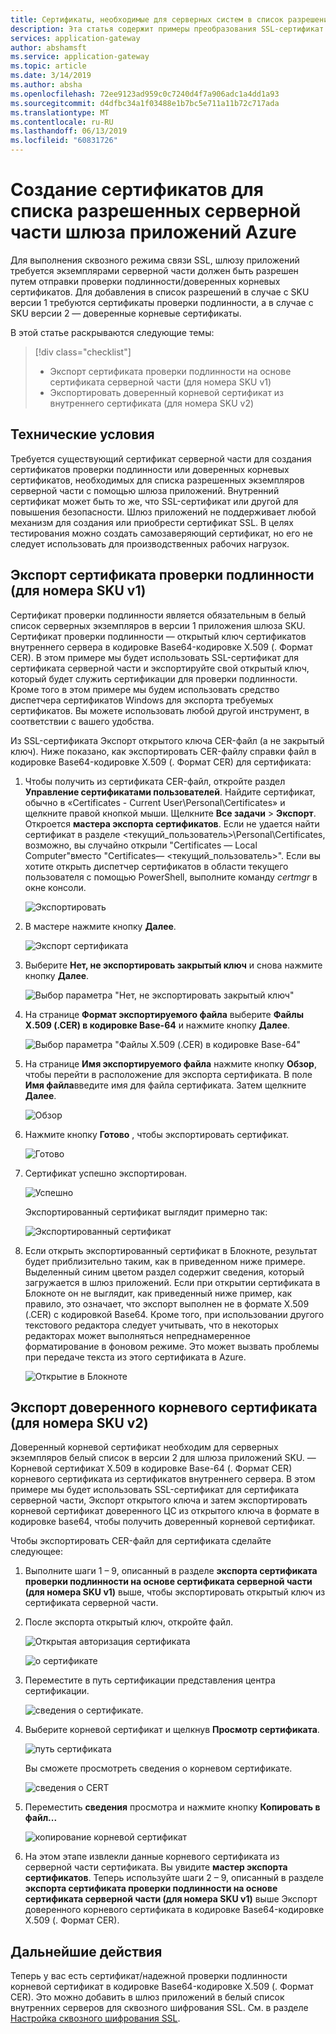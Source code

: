 ```yaml
---
title: Сертификаты, необходимые для серверных систем в список разрешений шлюза приложений Azure
description: Эта статья содержит примеры преобразования SSL-сертификат для сертификата проверки подлинности и доверенный корневой сертификат, которые необходимы для списка разрешенных экземпляров серверной части в шлюзе приложений Azure
services: application-gateway
author: abshamsft
ms.service: application-gateway
ms.topic: article
ms.date: 3/14/2019
ms.author: absha
ms.openlocfilehash: 72ee9123ad959c0c7240d4f7a906adc1a4dd1a93
ms.sourcegitcommit: d4dfbc34a1f03488e1b7bc5e711a11b72c717ada
ms.translationtype: MT
ms.contentlocale: ru-RU
ms.lasthandoff: 06/13/2019
ms.locfileid: "60831726"
---
```

# <a name="create-certificates-for-whitelisting-backend-with-azure-application-gateway"></a>Создание сертификатов для списка разрешенных серверной части шлюза приложений Azure

Для выполнения сквозного режима связи SSL, шлюзу приложений требуется экземплярами серверной части должен быть разрешен путем отправки проверки подлинности/доверенных корневых сертификатов. Для добавления в список разрешений в случае с SKU версии 1 требуются сертификаты проверки подлинности, а в случае с SKU версии 2 — доверенные корневые сертификаты.

В этой статье раскрываются следующие темы:

> [!div class="checklist"]
>
> - Экспорт сертификата проверки подлинности на основе сертификата серверной части (для номера SKU v1)
> - Экспортировать доверенный корневой сертификат из внутреннего сертификата (для номера SKU v2)

## <a name="prerequisites"></a>Технические условия

Требуется существующий сертификат серверной части для создания сертификатов проверки подлинности или доверенных корневых сертификатов, необходимых для списка разрешенных экземпляров серверной части с помощью шлюза приложений. Внутренний сертификат может быть то же, что SSL-сертификат или другой для повышения безопасности. Шлюз приложений не поддерживает любой механизм для создания или приобрести сертификат SSL. В целях тестирования можно создать самозаверяющий сертификат, но его не следует использовать для производственных рабочих нагрузок. 

## <a name="export-authentication-certificate-for-v1-sku"></a>Экспорт сертификата проверки подлинности (для номера SKU v1)

Сертификат проверки подлинности является обязательным в белый список серверных экземпляров в версии 1 приложения шлюза SKU. Сертификат проверки подлинности — открытый ключ сертификатов внутреннего сервера в кодировке Base64-кодировке X.509 (. Формат CER). В этом примере мы будет использовать SSL-сертификат для сертификата серверной части и экспортируйте свой открытый ключ, который будет служить сертификации для проверки подлинности. Кроме того в этом примере мы будем использовать средство диспетчера сертификатов Windows для экспорта требуемых сертификатов. Вы можете использовать любой другой инструмент, в соответствии с вашего удобства.

Из SSL-сертификата Экспорт открытого ключа CER-файл (а не закрытый ключ). Ниже показано, как экспортировать CER-файлу справки файл в кодировке Base64-кодировке X.509 (. Формат CER) для сертификата:

1. Чтобы получить из сертификата CER-файл, откройте раздел **Управление сертификатами пользователей**. Найдите сертификат, обычно в «Certificates - Current User\Personal\Certificates» и щелкните правой кнопкой мыши. Щелкните **Все задачи** > **Экспорт**. Откроется **мастера экспорта сертификатов**. Если не удается найти сертификат в разделе <текущий_пользователь>\Personal\Certificates, возможно, вы случайно открыли "Certificates — Local Computer"вместо "Certificates— <текущий_пользователь>". Если вы хотите открыть диспетчер сертификатов в области текущего пользователя с помощью PowerShell, выполните команду *certmgr* в окне консоли.

   ![Экспортировать](./media/certificates-for-backend-authentication/export.png)

2. В мастере нажмите кнопку **Далее**.

   ![Экспорт сертификата](./media/certificates-for-backend-authentication/exportwizard.png)

3. Выберите **Нет, не экспортировать закрытый ключ** и снова нажмите кнопку **Далее**.

   ![Выбор параметра "Нет, не экспортировать закрытый ключ"](./media/certificates-for-backend-authentication/notprivatekey.png)

4. На странице **Формат экспортируемого файла** выберите **Файлы X.509 (.CER) в кодировке Base-64** и нажмите кнопку **Далее**.

   ![Выбор параметра "Файлы X.509 (.CER) в кодировке Base-64"](./media/certificates-for-backend-authentication/base64.png)

5. На странице **Имя экспортируемого файла** нажмите кнопку **Обзор**, чтобы перейти в расположение для экспорта сертификата. В поле **Имя файла**введите имя для файла сертификата. Затем щелкните **Далее**.

   ![Обзор](./media/certificates-for-backend-authentication/browse.png)

6. Нажмите кнопку **Готово** , чтобы экспортировать сертификат.

   ![Готово](./media/certificates-for-backend-authentication/finish.png)

7. Сертификат успешно экспортирован.

   ![Успешно](./media/certificates-for-backend-authentication/success.png)

   Экспортированный сертификат выглядит примерно так:

   ![Экспортированный сертификат](./media/certificates-for-backend-authentication/exported.png)

8. Если открыть экспортированный сертификат в Блокноте, результат будет приблизительно таким, как в приведенном ниже примере. Выделенный синим цветом раздел содержит сведения, который загружается в шлюз приложений. Если при открытии сертификата в Блокноте он не выглядит, как приведенный ниже пример, как правило, это означает, что экспорт выполнен не в формате X.509 (.CER) с кодировкой Base64. Кроме того, при использовании другого текстового редактора следует учитывать, что в некоторых редакторах может выполняться непреднамеренное форматирование в фоновом режиме. Это может вызвать проблемы при передаче текста из этого сертификата в Azure.

   ![Открытие в Блокноте](./media/certificates-for-backend-authentication/format.png)

## <a name="export-trusted-root-certificate-for-v2-sku"></a>Экспорт доверенного корневого сертификата (для номера SKU v2)

Доверенный корневой сертификат необходим для серверных экземпляров белый список в версии 2 для шлюза приложений SKU. — Корневой сертификат X.509 в кодировке Base-64 (. Формат CER) корневого сертификата из сертификатов внутреннего сервера. В этом примере мы будет использовать SSL-сертификат для сертификата серверной части, Экспорт открытого ключа и затем экспортировать корневой сертификат доверенного ЦС из открытого ключа в формате в кодировке base64, чтобы получить доверенный корневой сертификат. 

Чтобы экспортировать CER-файл для сертификата сделайте следующее:

1. Выполните шаги 1 – 9, описанный в разделе **экспорта сертификата проверки подлинности на основе сертификата серверной части (для номера SKU v1)** выше, чтобы экспортировать открытый ключ из сертификата серверной части.

2. После экспорта открытый ключ, откройте файл.

   ![Открытая авторизация сертификата](./media/certificates-for-backend-authentication/openAuthcert.png)

   ![о сертификате](./media/certificates-for-backend-authentication/general.png)

3. Переместите в путь сертификации представления центра сертификации.

   ![сведения о сертификате.](./media/certificates-for-backend-authentication/certdetails.png)

4. Выберите корневой сертификат и щелкнув **Просмотр сертификата**.

   ![путь сертификата](./media/certificates-for-backend-authentication/rootcert.png)

   Вы сможете просмотреть сведения о корневом сертификате.

   ![сведения о CERT](./media/certificates-for-backend-authentication/rootcertdetails.png)

5. Переместить **сведения** просмотра и нажмите кнопку **Копировать в файл...**

   ![копирование корневой сертификат](./media/certificates-for-backend-authentication/rootcertcopytofile.png)

6. На этом этапе извлекли данные корневого сертификата из серверной части сертификата. Вы увидите **мастер экспорта сертификатов**. Теперь используйте шаги 2 – 9, описанный в разделе **экспорта сертификата проверки подлинности на основе сертификата серверной части (для номера SKU v1)** выше Экспорт доверенного корневого сертификата в кодировке Base64-кодировке X.509 (. Формат CER).

## <a name="next-steps"></a>Дальнейшие действия

Теперь у вас есть сертификат/надежной проверки подлинности корневой сертификат в кодировке Base64-кодировке X.509 (. Формат CER). Это можно добавить в шлюз приложений в белый список внутренних серверов для сквозного шифрования SSL. См. в разделе [Настройка сквозного шифрования SSL](https://docs.microsoft.com/azure/application-gateway/application-gateway-end-to-end-ssl-powershell).